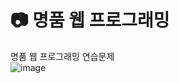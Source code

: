 # :camera: 명품 웹 프로그래밍
명품 웹 프로그래밍 연습문제  
![image](https://user-images.githubusercontent.com/58512335/128809935-dcf3c828-499f-4e42-b188-11b3142096f4.png)
